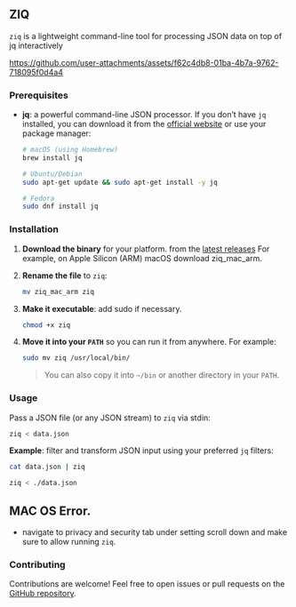 ## ZIQ

`ziq` is a lightweight command-line tool for processing JSON data on top of jq interactively

https://github.com/user-attachments/assets/f62c4db8-01ba-4b7a-9762-718095f0d4a4


### Prerequisites

* **jq**: a powerful command-line JSON processor. If you don’t have `jq` installed, you can download it from the [official website](https://stedolan.github.io/jq/download/) or use your package manager:

  ```bash
  # macOS (using Homebrew)
  brew install jq

  # Ubuntu/Debian
  sudo apt-get update && sudo apt-get install -y jq

  # Fedora
  sudo dnf install jq
  ```

### Installation

1. **Download the binary** for your platform. from the [latest releases](https://github.com/abelkm99/ziq/releases) For example, on Apple Silicon (ARM) macOS download ziq_mac_arm.

2. **Rename the file** to `ziq`:

   ```bash
   mv ziq_mac_arm ziq
   ```

3. **Make it executable**: add sudo if necessary.

   ```bash
   chmod +x ziq
   ```

4. **Move it into your `PATH`** so you can run it from anywhere. For example:

   ```bash
   sudo mv ziq /usr/local/bin/
   ```

   > You can also copy it into `~/bin` or another directory in your `PATH`.

### Usage

Pass a JSON file (or any JSON stream) to `ziq` via stdin:

```bash
ziq < data.json
```

**Example**: filter and transform JSON input using your preferred `jq` filters:

```bash
cat data.json | ziq
```

```bash
ziq < ./data.json
```

## MAC OS Error.
- navigate to privacy and security tab under setting scroll down and make sure to allow running `ziq`.



### Contributing

Contributions are welcome! Feel free to open issues or pull requests on the [GitHub repository](https://github.com/abelkm99/ziq).
